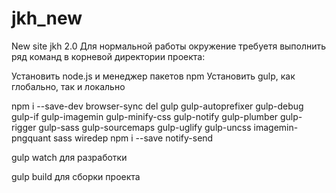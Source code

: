 # jkh_new
New site jkh 2.0
Для нормальной работы окружение требуетя выполнить ряд команд в корневой директории проекта:


Установить node.js и менеджер пакетов npm
Установить gulp, как глобально, так и локально

npm i --save-dev browser-sync del gulp gulp-autoprefixer gulp-debug gulp-if gulp-imagemin gulp-minify-css gulp-notify gulp-plumber gulp-rigger gulp-sass gulp-sourcemaps gulp-uglify gulp-uncss imagemin-pngquant sass wiredep
npm i --save notify-send

gulp watch для разработки

gulp build для сборки проекта
